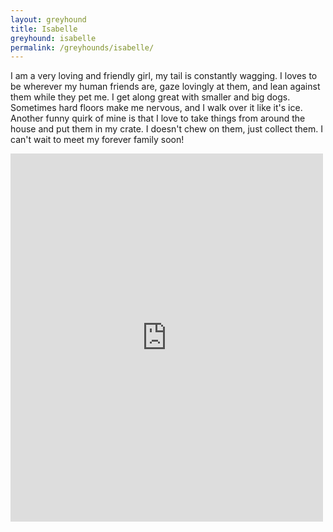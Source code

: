 ```yaml
---
layout: greyhound
title: Isabelle
greyhound: isabelle
permalink: /greyhounds/isabelle/
---
```


I am a very loving and friendly girl, my tail is constantly wagging. I loves to be wherever my human friends are, gaze lovingly at them, and lean against them while they pet me. I get along great with smaller and big dogs. Sometimes hard floors make me nervous, and I walk over it like it's ice. Another funny quirk of mine is that I love to take things from around the house and put them in my crate. I doesn't chew on them, just collect them. I can't wait to meet my forever family soon! 

<div class="facebook-post">
<iframe src="https://www.facebook.com/plugins/post.php?href=https%3A%2F%2Fwww.facebook.com%2Fgreyhoundpetscentraltexas%2Fposts%2F10155087261303572%3A0&width=500" width="500" height="589" style="border:none;overflow:hidden" scrolling="no" frameborder="0" allowTransparency="true"></iframe>
</div>
